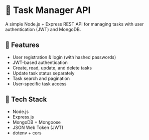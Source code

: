 # 📝 Task Manager API

A simple Node.js + Express REST API for managing tasks with user authentication (JWT) and MongoDB.

## 🔧 Features

- User registration & login (with hashed passwords)
- JWT-based authentication
- Create, read, update, and delete tasks
- Update task status separately
- Task search and pagination
- User-specific task access

## 🚀 Tech Stack

- Node.js
- Express.js
- MongoDB + Mongoose
- JSON Web Token (JWT)
- dotenv + cors
